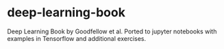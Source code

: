 # deep-learning-book
Deep Learning Book by Goodfellow et al. Ported to jupyter notebooks with examples in Tensorflow and additional exercises.
